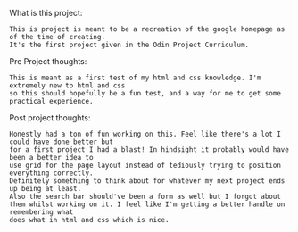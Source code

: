 What is this project:

    This is project is meant to be a recreation of the google homepage as of the time of creating.
    It's the first project given in the Odin Project Curriculum.

Pre Project thoughts:

    This is meant as a first test of my html and css knowledge. I'm extremely new to html and css 
    so this should hopefully be a fun test, and a way for me to get some practical experience.

Post project thoughts:

    Honestly had a ton of fun working on this. Feel like there's a lot I could have done better but
    for a first project I had a blast! In hindsight it probably would have been a better idea to
    use grid for the page layout instead of tediously trying to position everything correctly.
    Definitely something to think about for whatever my next project ends up being at least.
    Also the search bar should've been a form as well but I forgot about
    them whilst working on it. I feel like I'm getting a better handle on remembering what 
    does what in html and css which is nice. 